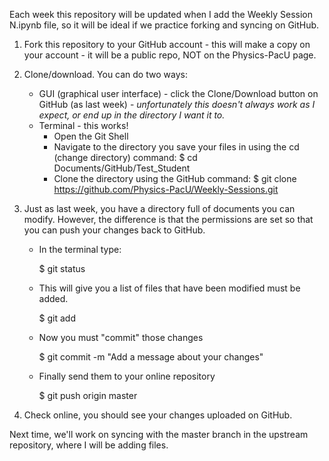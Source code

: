 Each week this repository will be updated when I add the Weekly Session N.ipynb file, so it will be ideal if we practice forking and syncing on GitHub.

1.  Fork this repository to your GitHub account - this will make a copy on your account - it will be a public repo, NOT on the Physics-PacU page.
2.  Clone/download.  You can do two ways:
    * GUI (graphical user interface) - click the Clone/Download button on GitHub (as last week) - *unfortunately this doesn't always work as I expect, or end up in the directory I want it to.*
    * Terminal - this works!  
       * Open the Git Shell
       * Navigate to the directory you save your files in using the cd (change directory) command: 
         $ cd Documents/GitHub/Test_Student
       * Clone the directory using the GitHub command: 
         $ git clone https://github.com/Physics-PacU/Weekly-Sessions.git
3.  Just as last week, you have a directory full of documents you can modify.  However, the difference is that the permissions are set so that you can push your changes back to GitHub.  
    * In the terminal type:
    
      $ git status
    * This will give you a list of files that have been modified must be added.
    
      $ git add <files>
    * Now you must "commit" those changes 
   
      $ git commit -m "Add a message about your changes"
    * Finally send them to your online repository
    
      $ git push origin master
     
4.  Check online, you should see your changes uploaded on GitHub.

Next time, we'll work on syncing with the master branch in the upstream repository, where I will be adding files.

    
    
